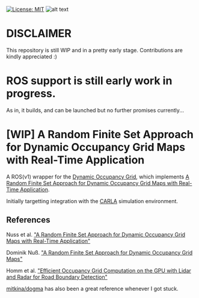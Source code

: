 [![License: MIT](https://img.shields.io/badge/License-MIT-yellow.svg)](https://opensource.org/licenses/MIT)  ![alt text](https://img.shields.io/badge/contributions-welcome-brightgreen.svg?style=flat)

# DISCLAIMER

This repository is still WIP and in a pretty early stage. Contributions are kindly appreciated :)
# ROS support is still early work in progress.
As in, it builds, and can be launched but no further promises currently...

# [WIP] A Random Finite Set Approach for Dynamic Occupancy Grid Maps with Real-Time Application

A ROS(v1) wrapper for the [Dynamic Occupancy Grid](https://github.com/idlebear/dynamic-occupancy-grid-map), which implements [A Random Finite Set Approach for Dynamic Occupancy Grid Maps with Real-Time Application](https://arxiv.org/abs/1605.02406).  

Initially targetting integration with the [CARLA](https://github.com/carla-simulator/) simulation environment.

## References

Nuss et al. ["A Random Finite Set Approach for Dynamic Occupancy Grid Maps with Real-Time Application"](https://arxiv.org/abs/1605.02406)

Dominik Nuß. ["A Random Finite Set Approach for Dynamic Occupancy Grid Maps"](https://d-nb.info/1133544290/34)

Homm et al. ["Efficient Occupancy Grid Computation on the GPU with Lidar and Radar for Road Boundary Detection"](https://mediatum.ub.tum.de/doc/1287438/726193.pdf)

[mitkina/dogma](https://github.com/mitkina/dogma) has also been a great reference whenever I got stuck.
